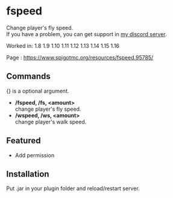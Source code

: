 # fspeed
Change player's fly speed.  
If you have a problem, you can get support in [my discord server](https://discord.gg/A8XtpJhHrV).

Worked in: 1.8 1.9 1.10 1.11 1.12 1.13 1.14 1.15 1.16

Page : https://www.spigotmc.org/resources/fspeed.95785/

## Commands
{} is a optional argument.

* **/fspeed, /fs, \<amount>**  
change player's fly speed.
* **/wspeed, /ws, \<amount>**  
change player's walk speed.

## Featured
* Add permission

## Installation
Put .jar in your plugin folder and reload/restart server.
